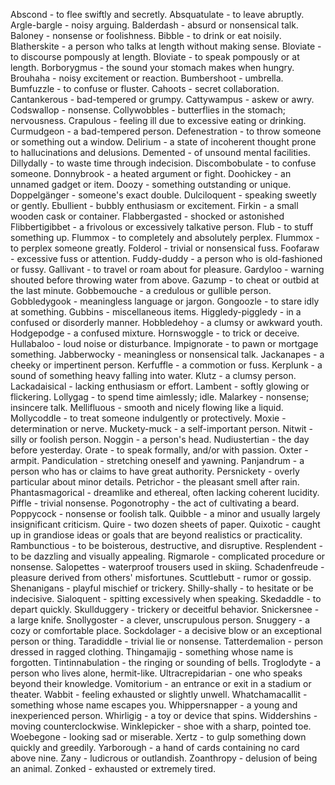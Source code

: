 Abscond - to flee swiftly and secretly.
Absquatulate - to leave abruptly.
Argle-bargle - noisy arguing.
Balderdash - absurd or nonsensical talk.
Baloney - nonsense or foolishness.
Bibble - to drink or eat noisily.
Blatherskite - a person who talks at length without making sense.
Bloviate - to discourse pompously at length.
Bloviate - to speak pompously or at length.
Borborygmus - the sound your stomach makes when hungry.
Brouhaha - noisy excitement or reaction.
Bumbershoot - umbrella.
Bumfuzzle - to confuse or fluster.
Cahoots - secret collaboration.
Cantankerous - bad-tempered or grumpy.
Cattywampus - askew or awry.
Codswallop - nonsense.
Collywobbles - butterflies in the stomach; nervousness.
Crapulous - feeling ill due to excessive eating or drinking.
Curmudgeon - a bad-tempered person.
Defenestration - to throw someone or something out a window.
Delirium - a state of incoherent thought prone to hallucinations and delusions.
Demented - of unsound mental facilities.
Dillydally - to waste time through indecision.
Discombobulate - to confuse someone.
Donnybrook - a heated argument or fight.
Doohickey - an unnamed gadget or item.
Doozy - something outstanding or unique.
Doppelgänger - someone's exact double.
Dulciloquent - speaking sweetly or gently.
Ebullient - bubbly enthusiasm or excitement.
Firkin - a small wooden cask or container.
Flabbergasted - shocked or astonished
Flibbertigibbet - a frivolous or excessively talkative person.
Flub - to stuff something up.
Flummox - to completely and absolutely perplex.
Flummox - to perplex someone greatly.
Folderol - trivial or nonsensical fuss.
Foofaraw - excessive fuss or attention.
Fuddy-duddy - a person who is old-fashioned or fussy.
Gallivant - to travel or roam about for pleasure.
Gardyloo - warning shouted before throwing water from above.
Gazump - to cheat or outbid at the last minute.
Gobbemouche - a credulous or gullible person.
Gobbledygook - meaningless language or jargon.
Gongoozle - to stare idly at something.
Gubbins - miscellaneous items.
Higgledy-piggledy - in a confused or disorderly manner.
Hobbledehoy - a clumsy or awkward youth.
Hodgepodge - a confused mixture.
Hornswoggle - to trick or deceive.
Hullabaloo - loud noise or disturbance.
Impignorate - to pawn or mortgage something.
Jabberwocky - meaningless or nonsensical talk.
Jackanapes - a cheeky or impertinent person.
Kerfuffle - a commotion or fuss.
Kerplunk - a sound of something heavy falling into water.
Klutz - a clumsy person.
Lackadaisical - lacking enthusiasm or effort.
Lambent - softly glowing or flickering.
Lollygag - to spend time aimlessly; idle.
Malarkey - nonsense; insincere talk.
Mellifluous - smooth and nicely flowing like a liquid.
Mollycoddle - to treat someone indulgently or protectively.
Moxie - determination or nerve.
Muckety-muck - a self-important person.
Nitwit - silly or foolish person.
Noggin - a person's head.
Nudiustertian - the day before yesterday.
Orate - to speak formally, and/or with passion.
Oxter - armpit.
Pandiculation - stretching oneself and yawning.
Panjandrum - a person who has or claims to have great authority.
Persnickety - overly particular about minor details.
Petrichor - the pleasant smell after rain.
Phantasmagorical - dreamlike and ethereal, often lacking coherent lucidity.
Piffle - trivial nonsense.
Pogonotrophy - the act of cultivating a beard.
Poppycock - nonsense or foolish talk.
Quibble - a minor and usually largely insignificant criticism.
Quire - two dozen sheets of paper.
Quixotic - caught up in grandiose ideas or goals that are beyond realistics or practicality.
Rambunctious - to be boisterous, destructive, and disruptive.
Resplendent - to be dazzling and visually appealing.
Rigmarole - complicated procedure or nonsense.
Salopettes - waterproof trousers used in skiing.
Schadenfreude - pleasure derived from others' misfortunes.
Scuttlebutt - rumor or gossip.
Shenanigans - playful mischief or trickery.
Shilly-shally - to hesitate or be indecisive.
Sialoquent - spitting excessively when speaking.
Skedaddle - to depart quickly.
Skullduggery - trickery or deceitful behavior.
Snickersnee - a large knife.
Snollygoster - a clever, unscrupulous person.
Snuggery - a cozy or comfortable place.
Sockdolager - a decisive blow or an exceptional person or thing.
Taradiddle - trivial lie or nonsense.
Tatterdemalion - person dressed in ragged clothing.
Thingamajig - something whose name is forgotten.
Tintinnabulation - the ringing or sounding of bells.
Troglodyte - a person who lives alone, hermit-like.
Ultracrepidarian - one who speaks beyond their knowledge.
Vomitorium - an entrance or exit in a stadium or theater.
Wabbit - feeling exhausted or slightly unwell.
Whatchamacallit - something whose name escapes you.
Whippersnapper - a young and inexperienced person.
Whirligig - a toy or device that spins.
Widdershins - moving counterclockwise.
Winklepicker - shoe with a sharp, pointed toe.
Woebegone - looking sad or miserable.
Xertz - to gulp something down quickly and greedily.
Yarborough - a hand of cards containing no card above nine.
Zany - ludicrous or outlandish.
Zoanthropy - delusion of being an animal.
Zonked - exhausted or extremely tired.